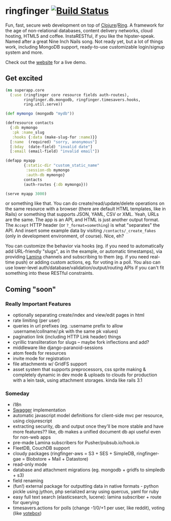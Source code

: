 # ringfinger [![Build Status](https://secure.travis-ci.org/myfreeweb/ringfinger.png)](http://travis-ci.org/)
Fun, fast, secure web development on top of [Clojure](http://clojure.org)/[Ring](https://github.com/mmcgrana/ring).
A framework for the age of non-relational databases, content delivery networks, cloud hosting, HTML5 and coffee.
InstaRESTful, if you like the hipster-speak. Named after a great Nine Inch Nails song.
Not ready yet, but a lot of things work, including MongoDB support, ready-to-use customizable login/signup system and more.

Check out the [website](http://ringfinger.floatboth.com) for a live demo.

## Get excited

```clojure
(ns superapp.core
  (:use (ringfinger core resource fields auth-routes),
        ringfinger.db.mongodb, ringfinger.timesavers.hooks,
        ring.util.serve))

(def mymongo (mongodb "mydb"))

(defresource contacts
  {:db mymongo
   :pk :name_slug
   :hooks {:data (make-slug-for :name)}}
  [:name  (required) "sorry, anonymous"]
  [:bday  (date-field) "invalid date"]
  [:email (email-field) "invalid email"])

(defapp myapp
        {:static-dir "custom_static_name"
         :session-db mymongo
         :auth-db mymongo}
        contacts
        (auth-routes {:db mymongo}))

(serve myapp 3000)
```

or something like that. You can do create/read/update/delete operations on the same resource with a browser
(there are default HTML templates, like in Rails) or something that supports JSON, YAML, CSV or XML.
Yeah, URLs are the same. The app is an API, and HTML is just another output format.
The `Accept` HTTP header (or `?_format=something`) is what "separates" the API.
And insert some example data by visiting `/contacts/_create_fakes` (only in development environment, of course). Nice, eh?

You can customize the behavior via hooks (eg. if you need to automatically add URL-friendly "slugs", as in the example, or automatic timestamps),
via providing [Lamina](https://github.com/ztellman/lamina) channels and subscribing to them (eg. if you need real-time push)
or adding custom actions, eg. for voting in a poll.
You also can use lower-level auth/database/validation/output/routing APIs if you can't fit something into these RESTful constraints.

## Coming "soon"

### Really Important Features
- optionally separating create/index and view/edit pages in html
- rate limiting (per user)
- queries in url prefixes (eg. :username prefix to allow :username/collname/:pk with the same pk values)
- pagination link (including HTTP Link header) things
- cyrillic transliteration for slugs – maybe fork inflections and add?
- middleware like django-paranoid-sessions
- atom feeds for resources
- invite mode for registration
- file attachments w/ GridFS support
- asset system that supports preprocessors, css sprite making & completely dynamic in dev mode & uploads to clouds for production with a lein task, using attachment storages. kinda like rails 3.1

### Someday
- i18n
- [Swagger](http://swagger.wordnik.com) implementation
- automatic javascript model definitions for client-side mvc per resource, using clojurescript
- extracting security, db and output once they'll be more stable and have more features?? like, db makes a unified document db api useful even for non-web apps
- pre-made Lamina subscribers for Pusher/pubsub.io/hook.io
- FleetDB, CouchDB support
- cloudy packages (ringfinger-aws = S3 + SES + SimpleDB, ringfinger-gae = Blobstore + Mail + Datastore)
- read-only mode
- database and attachment migrations (eg. mongodb + gridfs to simpledb + s3)
- field renaming
- (fun!) external package for outputting data in native formats - python pickle using jython, php serialized array using quercus, yaml for ruby
- easy full text search (elasticsearch, lucene): lamina subscriber + route for querying
- timesavers.actions for polls (change -1/0/+1 per user, like reddit), voting (like [votebox](https://www.dropbox.com/votebox))